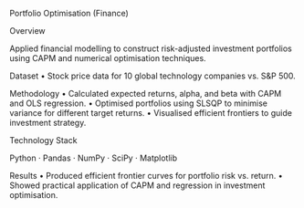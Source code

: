 Portfolio Optimisation (Finance)

Overview

Applied financial modelling to construct risk-adjusted investment portfolios using CAPM and numerical optimisation techniques.

Dataset
	•	Stock price data for 10 global technology companies vs. S&P 500.

Methodology
	•	Calculated expected returns, alpha, and beta with CAPM and OLS regression.
	•	Optimised portfolios using SLSQP to minimise variance for different target returns.
	•	Visualised efficient frontiers to guide investment strategy.

Technology Stack

Python · Pandas · NumPy · SciPy · Matplotlib

Results
	•	Produced efficient frontier curves for portfolio risk vs. return.
	•	Showed practical application of CAPM and regression in investment optimisation.
